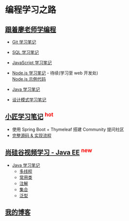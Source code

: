 # 编程学习之路

## [跟着廖老师学编程](https://www.liaoxuefeng.com/)

- [Git 学习笔记](/Git/git_study_notes.md)
- [SQL 学习笔记](/SQL/sql_study_notes.md)
- [JavaScript 学习笔记](/JavaScript/javascript_study_notes.md)
- [Node.js 学习笔记](/Node.js/node_study_notes.md) - 待续(学习至 web 开发处)  
  [Node.js 示例代码](/Node.js/sample_code)

- [Java 学习笔记](/Java/java_study_notes.md)
- [设计模式学习笔记](/Java/GOF23.md)

## [小匠学习笔记](https://www.bilibili.com/video/BV1r4411r7au) <sup style="color:red">hot</sup>

 - 使用 Spring Boot + Thymeleaf 搭建 Community 提问社区
 - [完整源码 & 实现流程](https://github.com/v-tawe/community)

## [尚硅谷视频学习 - Java EE](https://www.bilibili.com/video/BV1zE41197bw) <sup style="color:red">new</sup>

- [Java 学习笔记](/JavaEE/)
    - [多线程](/JavaEE/JavaSenior/Thread.md)
    - [常用类](/JavaEE/JavaSenior/CommonClass.md)
    - [注解](/JavaEE/JavaSenior/Annotation.md)
    - [集合](/JavaEE/JavaSenior/Collection.md)
    - [泛型](/JavaEE/JavaSenior/Generic.md)

## [我的博客](https://v-tawe.github.io/)